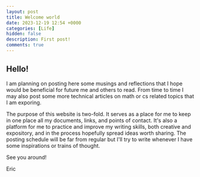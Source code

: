 ```yaml
---
layout: post
title: Welcome world
date: 2023-12-19 12:54 +0000
categories: [Life]
hidden: false
description: First post!
comments: true
---
```


## Hello!

I am planning on posting here some musings and reflections that I hope would be beneficial for future me and others to read.
From time to time I may also post some more technical articles on math or cs related topics that I am exporing.

The purpose of this website is two-fold. It serves as a place for me to keep in one place all my documents, links, and points of contact.
It's also a platform for me to practice and improve my writing skills, both creative and expository, 
and in the process hopefully spread ideas worth sharing.
The posting schedule will be far from regular but I'll try to write whenever I have some inspirations or trains of thought.

See you around!

Eric